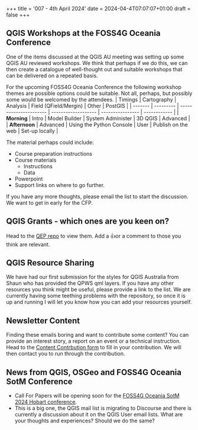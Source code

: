 +++
title = '007 - 4th April 2024'
date = 2024-04-4T07:07:07+01:00
draft = false
+++

## QGIS Workshops at the FOSS4G Oceania Conference
One of the items discussed at the QGIS AU meeting was setting up some QGIS AU reviewed workshops. We think that perhaps if we do this, we can then create a catalogue of well-thought out and suitable workshops that can be delivered on a repeated basis. 

For the upcoming FOSS4G Oceania Conference the following workshop themes are possible options could be suitable. Not all, perhaps, but possibly some would be welcomed by the attendees.
|  Timings  | Cartography |         Analysis         | Field (QField/Mergin) |        Other       |     PostGIS    |
| ------- | --------- | ---------------------- | ------------------- | ---------------- | ------------ |
|  **Morning**  |    Intro    |       Model Builder      |   System Administer   |       3D QGIS      |    Advanced    |
| **Afternoon** |   Advanced  | Using the Python Console |          User         | Publish on the web | Set-up locally |

The material perhaps could include:  
- Course preparation instructions
- Course materials
  - Instructions
  - Data
- Powerpoint
- Support links on where to go further. 

If you have any more thoughts, please email the list to start the discussion. We want to get in early for the CFP.

## QGIS Grants - which ones are you keen on?
Head to the [QEP repo](https://github.com/qgis/QGIS-Enhancement-Proposals/labels/Grant-2024) to view them. Add a 👍or a comment to those you think are relevant. 

## QGIS Resource Sharing
We have had our first submission for the styles for QGIS Australia from Shaun who has provided the QPWS qml layers. If you have any other resources you think might be useful, please provide a link to the list. We are currently having some teething problems with the repository, so once it is up and running I will let you know how you can add your resources yourself.

## Newsletter Content
Finding these emails boring and want to contribute some content? You can provide an interest story, a report on an event or a technical instruction. Head to the [Content Contrbution form](https://forms.gle/2DPXq5Y8wqnc7KhS8) to fill in your contribution. We will then contact you to run through the contribution. 

## News from QGIS, OSGeo and FOSS4G Oceania SotM Conference
- Call For Papers will be opening soon for the [FOSS4G Oceania SotM 2024 Hobart conference](https://2024.foss4g-oceania.org/).
- This is a big one, the QGIS mail list is migrating to Discourse and there is currently a discussion about it on the QGIS User email lists. What are your thoughts and experiences? Should we do the same?
